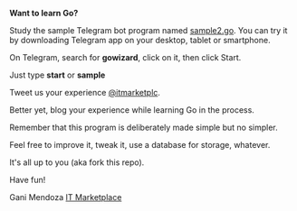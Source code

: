 **Want to learn Go?**

Study the sample Telegram bot program named [sample2.go](https://github.com/ibmendoza/go-examples/blob/master/bot/sample2.go). 
You can try it by downloading Telegram app on your desktop, tablet or smartphone.

On Telegram, search for **gowizard**, click on it, then click Start.

Just type **start** or **sample**

Tweet us your experience [@itmarketplc](https://twitter.com/itmarketplc).

Better yet, blog your experience while learning Go in the process.

Remember that this program is deliberately made simple but no simpler.

Feel free to improve it, tweak it, use a database for storage, whatever.

It's all up to you (aka fork this repo).

Have fun!

Gani Mendoza
[IT Marketplace](https://itmarketplc.wordpress.com)

